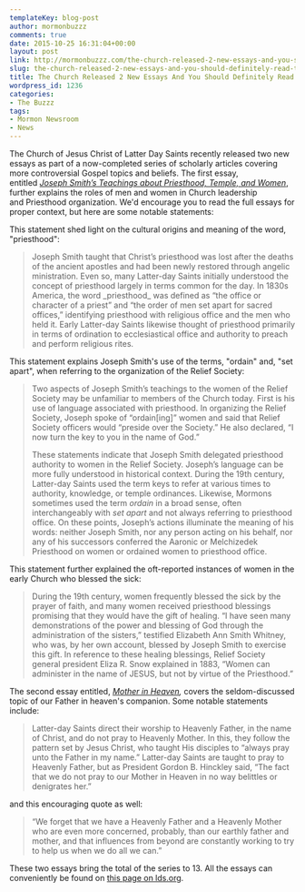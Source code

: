 ```yaml
---
templateKey: blog-post
author: mormonbuzzz
comments: true
date: 2015-10-25 16:31:04+00:00
layout: post
link: http://mormonbuzzz.com/the-church-released-2-new-essays-and-you-should-definitely-read-them/
slug: the-church-released-2-new-essays-and-you-should-definitely-read-them
title: The Church Released 2 New Essays And You Should Definitely Read Them
wordpress_id: 1236
categories:
- The Buzzz
tags:
- Mormon Newsroom
- News
---
```


The Church of Jesus Christ of Latter Day Saints recently released two new essays as part of a now-completed series of scholarly articles covering more controversial Gospel topics and beliefs. The first essay, entitled _[Joseph Smith’s Teachings about Priesthood, Temple, and Women](https://www.lds.org/topics/joseph-smiths-teachings-about-priesthood-temple-and-women?lang=eng)_, further explains the roles of men and women in Church leadership and Priesthood organization. We'd encourage you to read the full essays for proper context, but here are some notable statements:

This statement shed light on the cultural origins and meaning of the word, "priesthood":


<blockquote>Joseph Smith taught that Christ’s priesthood was lost after the deaths of the ancient apostles and had been newly restored through angelic ministration. Even so, many Latter-day Saints initially understood the concept of priesthood largely in terms common for the day. In 1830s America, the word _priesthood_ was defined as “the office or character of a priest” and “the order of men set apart for sacred offices,” identifying priesthood with religious office and the men who held it. Early Latter-day Saints likewise thought of priesthood primarily in terms of ordination to ecclesiastical office and authority to preach and perform religious rites.</blockquote>


This statement explains Joseph Smith's use of the terms, "ordain" and, "set apart", when referring to the organization of the Relief Society:


<blockquote>Two aspects of Joseph Smith’s teachings to the women of the Relief Society may be unfamiliar to members of the Church today. First is his use of language associated with priesthood. In organizing the Relief Society, Joseph spoke of “ordain[ing]” women and said that Relief Society officers would “preside over the Society.” He also declared, “I now turn the key to you in the name of God.”

These statements indicate that Joseph Smith delegated priesthood authority to women in the Relief Society. Joseph’s language can be more fully understood in historical context. During the 19th century, Latter-day Saints used the term keys to refer at various times to authority, knowledge, or temple ordinances. Likewise, Mormons sometimes used the term _ordain_ in a broad sense, often interchangeably with _set apart_ and not always referring to priesthood office. On these points, Joseph’s actions illuminate the meaning of his words: neither Joseph Smith, nor any person acting on his behalf, nor any of his successors conferred the Aaronic or Melchizedek Priesthood on women or ordained women to priesthood office.</blockquote>


This statement further explained the oft-reported instances of women in the early Church who blessed the sick:


<blockquote>During the 19th century, women frequently blessed the sick by the prayer of faith, and many women received priesthood blessings promising that they would have the gift of healing. “I have seen many demonstrations of the power and blessing of God through the administration of the sisters,” testified Elizabeth Ann Smith Whitney, who was, by her own account, blessed by Joseph Smith to exercise this gift. In reference to these healing blessings, Relief Society general president Eliza R. Snow explained in 1883, “Women can administer in the name of JESUS, but not by virtue of the Priesthood.”</blockquote>


The second essay entitled, _[Mother in Heaven](https://www.lds.org/topics/mother-in-heaven?lang=eng),_ covers the seldom-discussed topic of our Father in heaven's companion. Some notable statements include:


<blockquote>Latter-day Saints direct their worship to Heavenly Father, in the name of Christ, and do not pray to Heavenly Mother. In this, they follow the pattern set by Jesus Christ, who taught His disciples to “always pray unto the Father in my name.” Latter-day Saints are taught to pray to Heavenly Father, but as President Gordon B. Hinckley said, “The fact that we do not pray to our Mother in Heaven in no way belittles or denigrates her.”</blockquote>


and this encouraging quote as well:


<blockquote>“We forget that we have a Heavenly Father and a Heavenly Mother who are even more concerned, probably, than our earthly father and mother, and that influences from beyond are constantly working to try to help us when we do all we can.”</blockquote>


These two essays bring the total of the series to 13. All the essays can conveniently be found on [this page on lds.org](https://www.lds.org/topics/essays?lang=eng).
